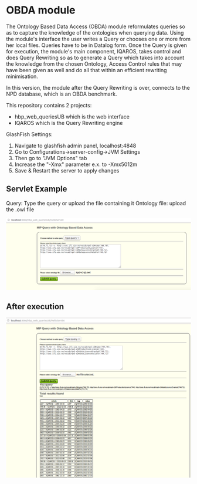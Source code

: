 # OBDA module

The Ontology Based Data Access (OBDA) module reformulates queries so as to capture the knowledge of the ontologies when querying data. Using the module's interface the user writes a Query or chooses one or more from her local files. Queries have to be in Datalog form. Once the Query is given for execution, the module's main component, IQAROS, takes control and does Query Rewriting so as to generate a Query which takes into account the knowledge from the chosen Ontology, Access Control rules that may have been given as well and do all that within an efficient rewriting minimisation.

In this version, the module after the Query Rewriting is over, connects to the NPD database, which is an OBDA benchmark.

This repository contains 2 projects:
  - hbp_web_queriesUB which is the web interface
  - IQAROS which is the Query Rewriting engine

GlashFish Settings:

1) Navigate to glashfish admin panel, localhost:4848
2) Go to Configurations->server-config->JVM Settings
3) Then go to "JVM Options" tab
4) Increase the "-Xmx" parameter e.x. to -Xmx5012m
5) Save & Restart the server to apply changes

<h2> Servlet Example </h2>

Query: Type the query or upload the file containing it
Ontology file: upload the .owl file

![](servlet_images_example/type_query.png?raw=true)

<h2> After execution </h2>

![](servlet_images_example/type_query_result.png?raw=true)

